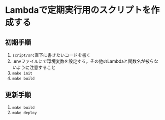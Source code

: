 # Lambdaで定期実行用のスクリプトを作成する

## 初期手順

1. `script/src`直下に書きたいコードを書く
2. .envファイルにで環境変数を設定する。その他のLambdaと関数名が被らないように注意すること
3. `make init`
4. `make build`

## 更新手順

1. `make build`
2. `make deploy`
